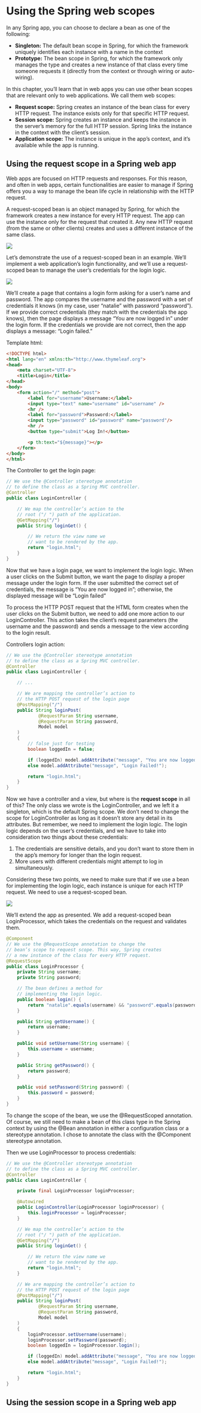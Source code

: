 # Using the Spring web scopes

In any Spring app, you can choose to declare a bean as one of the following:

- **Singleton:** The default bean scope in Spring, for which the framework uniquely identifies each instance with a name in the context
- **Prototype:** The bean scope in Spring, for which the framework only manages the type and creates a new instance of that class every time someone requests it (directly from the context or through wiring or auto-wiring).

In this chapter, you’ll learn that in web apps you can use other bean scopes that are relevant only to web applications. We call them web scopes:

- **Request scope:** Spring creates an instance of the bean class for every HTTP request. The instance exists only for that specific HTTP request.
- **Session scope:** Spring creates an instance and keeps the instance in the server’s memory for the full HTTP session. Spring links the instance in the context with the client’s session.
- **Application scope:** The instance is unique in the app’s context, and it’s available while the app is running.

## Using the request scope in a Spring web app

Web apps are focused on HTTP requests and responses. For this reason, and often in web apps, certain functionalities are easier to manage if Spring offers you a way to manage the bean life cycle in relationship with the HTTP request.

A request-scoped bean is an object managed by Spring, for which the framework creates a new instance for every HTTP request. The app can use the instance only for the request that created it. Any new HTTP request (from the same or other clients) creates and uses a different instance of the same class.

![](/images/requestScopedBean.png)

Let’s demonstrate the use of a request-scoped bean in an example. We’ll implement a web application’s login functionality, and we’ll use a request-scoped bean to manage the user’s credentials for the login logic.

![](/images/keyAspectsRequestScopedBeans.png)

We’ll create a page that contains a login form asking for a user’s name and password. The app compares the username and the password with a set of credentials it knows (in my case, user “natalie” with password “password”). If we provide correct credentials (they match with the credentials the app knows), then the page displays a message “You are now logged in” under the login form. If the credentials we provide are not correct, then the app displays a message: “Login failed.”

Template html:

```html
<!DOCTYPE html>
<html lang="en" xmlns:th="http://www.thymeleaf.org">
<head>
    <meta charset="UTF-8">
    <title>Login</title>
</head>
<body>
    <form action="/" method="post">
        <label for="username">Username:</label>
        <input type="text" name="username" id="username" />
        <hr />
        <label for="password">Password:</label>
        <input type="password" id="password" name="password"/>
        <hr />
        <button type="submit">Log In!</button>

        <p th:text="${message}"></p>
    </form>
</body>
</html>
```

The Controller to get the login page:

```java
// We use the @Controller stereotype annotation
// to define the class as a Spring MVC controller.
@Controller
public class LoginController {

    // We map the controller’s action to the
    // root ("/ ") path of the application.
    @GetMapping("/")
    public String loginGet() {

        // We return the view name we
        // want to be rendered by the app.
        return "login.html";
    }
}

```

Now that we have a login page, we want to implement the login logic. When a user clicks on the Submit button, we want the page to display a proper message under the login form. If the user submitted the correct set of credentials, the message is “You are now logged in”; otherwise, the displayed message will be “Login failed”

To process the HTTP POST request that the HTML form creates when the user clicks on the Submit button, we need to add one more action to our LoginController. This action takes the client’s request parameters (the username and the password) and sends a message to the view according to the login result.

Controllers login action: 

```java
// We use the @Controller stereotype annotation
// to define the class as a Spring MVC controller.
@Controller
public class LoginController {

    // ...

    // We are mapping the controller’s action to
    // the HTTP POST request of the login page
    @PostMapping("/")
    public String loginPost(
            @RequestParam String username,
            @RequestParam String password,
            Model model
    )
    {
        // false just for testing
        boolean loggedIn = false;

        if (loggedIn) model.addAttribute("message", "You are now logged in");
        else model.addAttribute("message", "Login Failed!");

        return "login.html";
    }
}
```

Now we have a controller and a view, but where is the **request scope** in all of this? The only class we wrote is the LoginController, and we left it a singleton, which is the default Spring scope. We don’t need to change the scope for LoginController as long as it doesn’t store any detail in its attributes. But remember, we need to implement the login logic. The login logic depends on the user’s credentials, and we have to take into consideration two things about these credentials:

1. The credentials are sensitive details, and you don’t want to store them in the app’s memory for longer than the login request.
2. More users with different credentials might attempt to log in simultaneously.

Considering these two points, we need to make sure that if we use a bean for implementing the login logic, each instance is unique for each HTTP request. We need to use a request-scoped bean.

![](/images/requestScopedBean-LoginProcessor.png)

We’ll extend the app as presented. We add a request-scoped bean LoginProcessor, which takes the credentials on the request and validates them.

```java
@Component
// We use the @RequestScope annotation to change the
// bean’s scope to request scope. This way, Spring creates
// a new instance of the class for every HTTP request.
@RequestScope
public class LoginProcessor {
    private String username;
    private String password;

    // The bean defines a method for
    // implementing the login logic.
    public boolean login() {
        return "natalie".equals(username) && "password".equals(password);
    }

    public String getUsername() {
        return username;
    }

    public void setUsername(String username) {
        this.username = username;
    }

    public String getPassword() {
        return password;
    }

    public void setPassword(String password) {
        this.password = password;
    }
}

```

To change the scope of the bean, we use the @RequestScoped annotation. Of course, we still need to make a bean of this class type in the Spring context by using the @Bean annotation in either a configuration class or a stereotype annotation. I chose to annotate the class with the @Component stereotype annotation.

Then we use LoginProcessor to process credentials:

```java
// We use the @Controller stereotype annotation
// to define the class as a Spring MVC controller.
@Controller
public class LoginController {

    private final LoginProcessor loginProcessor;

    @Autowired
    public LoginController(LoginProcessor loginProcessor) {
        this.loginProcessor = loginProcessor;
    }

    // We map the controller’s action to the
    // root ("/ ") path of the application.
    @GetMapping("/")
    public String loginGet() {

        // We return the view name we
        // want to be rendered by the app.
        return "login.html";
    }

    // We are mapping the controller’s action to
    // the HTTP POST request of the login page
    @PostMapping("/")
    public String loginPost(
            @RequestParam String username,
            @RequestParam String password,
            Model model
    )
    {
        loginProcessor.setUsername(username);
        loginProcessor.setPassword(password);
        boolean loggedIn = loginProcessor.login();

        if (loggedIn) model.addAttribute("message", "You are now logged in");
        else model.addAttribute("message", "Login Failed!");

        return "login.html";
    }
}
```

## Using the session scope in a Spring web app
